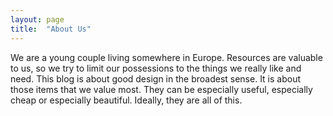 ```yaml
---
layout: page
title:  "About Us"
---
```


We are a young couple living somewhere in Europe. Resources are valuable to us,
so we try to limit our possessions to the things we really like and need.
This blog is about good design in the broadest sense. It is about those items
that we value most. They can be especially useful, especially cheap or especially
beautiful. Ideally, they are all of this.
